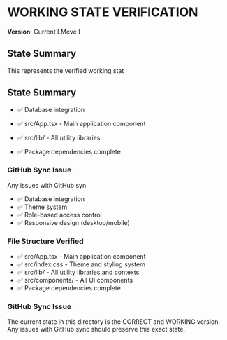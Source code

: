 # WORKING STATE VERIFICATION

**Version**: Current LMeve I
## State Summary
This represents the verified working stat

## State Summary

- ✅ Database integration


- ✅ src/App.tsx - Main application component
- ✅ src/lib/ - All utility libraries
- ✅ Package dependencies complete
### GitHub Sync Issue
Any issues with GitHub syn
- ✅ Database integration
- ✅ Theme system
- ✅ Role-based access control
- ✅ Responsive design (desktop/mobile)

### File Structure Verified
- ✅ src/App.tsx - Main application component
- ✅ src/index.css - Theme and styling system
- ✅ src/lib/ - All utility libraries and contexts
- ✅ src/components/ - All UI components
- ✅ Package dependencies complete

### GitHub Sync Issue
The current state in this directory is the CORRECT and WORKING version. 
Any issues with GitHub sync should preserve this exact state.










